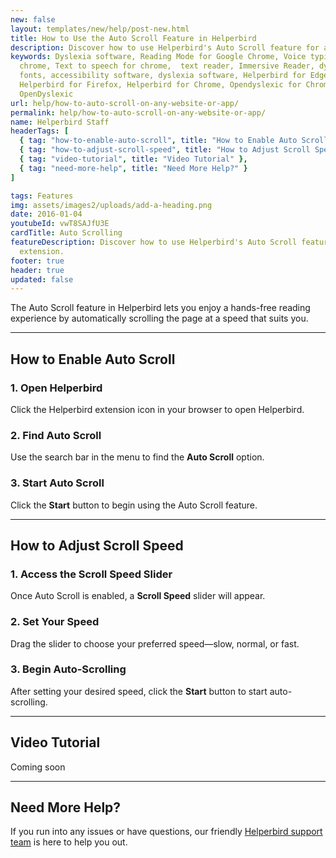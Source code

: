 ```yaml
---
new: false
layout: templates/new/help/post-new.html
title: How to Use the Auto Scroll Feature in Helperbird
description: Discover how to use Helperbird's Auto Scroll feature for a hands-free reading experience. This guide walks you through enabling auto-scroll and adjusting the speed to match your reading pace.
keywords: Dyslexia software, Reading Mode for Google Chrome, Voice typing for
  chrome, Text to speech for chrome,  text reader, Immersive Reader, dyslexia
  fonts, accessibility software, dyslexia software, Helperbird for Edge,
  Helperbird for Firefox, Helperbird for Chrome, Opendyslexic for Chrome,
  OpenDyslexic
url: help/how-to-auto-scroll-on-any-website-or-app/
permalink: help/how-to-auto-scroll-on-any-website-or-app/
name: Helperbird Staff
headerTags: [
  { tag: "how-to-enable-auto-scroll", title: "How to Enable Auto Scroll" },
  { tag: "how-to-adjust-scroll-speed", title: "How to Adjust Scroll Speed" },
  { tag: "video-tutorial", title: "Video Tutorial" },
  { tag: "need-more-help", title: "Need More Help?" }
]

tags: Features
img: assets/images2/uploads/add-a-heading.png
date: 2016-01-04
youtubeId: vwT8SAJfU3E
cardTitle: Auto Scrolling
featureDescription: Discover how to use Helperbird's Auto Scroll feature for a hands-free reading experience. This guide walks you through enabling auto-scroll and adjusting the speed to match your reading pace.
  extension.
footer: true
header: true
updated: false
---
```



The Auto Scroll feature in Helperbird lets you enjoy a hands-free reading experience by automatically scrolling the page at a speed that suits you.

---

## How to Enable Auto Scroll

### 1. Open Helperbird

Click the Helperbird extension icon in your browser to open Helperbird.

### 2. Find Auto Scroll

Use the search bar in the menu to find the **Auto Scroll** option.

### 3. Start Auto Scroll

Click the **Start** button to begin using the Auto Scroll feature.

---

## How to Adjust Scroll Speed

### 1. Access the Scroll Speed Slider

Once Auto Scroll is enabled, a **Scroll Speed** slider will appear.

### 2. Set Your Speed

Drag the slider to choose your preferred speed—slow, normal, or fast.

### 3. Begin Auto-Scrolling

After setting your desired speed, click the **Start** button to start auto-scrolling.

---

## Video Tutorial

Coming soon

---

## Need More Help?

If you run into any issues or have questions, our friendly [Helperbird support team](/support/) is here to help you out.
